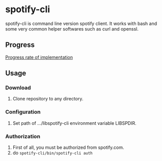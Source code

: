 # spotify-cli
spotify-cli is command line version spotify client. It works with bash and some very common helper softwares such as curl and openssl.

## Progress
[Progress rate of implementation](https://docs.google.com/spreadsheets/d/e/2PACX-1vQ7fvGj8TpsJOR8EebuVQdGhJBDWvxa6tOKsb57vhQslo3t2FdB8xBRD8iFo2U46oYqqd4DenAPKf6D/pubhtml)

## Usage

### Download

1. Clone repository to any directory.

### Configuration

1. Set path of .../libspotify-cli environment variable LIBSPDIR.

### Authorization

1. First of all, you must be authorized from spotify.com.
1. do ```spotify-cli/bin/spotify-cli auth```

